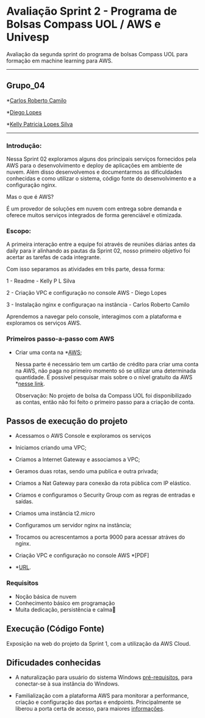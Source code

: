 # Avaliação Sprint 2 - Programa de Bolsas Compass UOL / AWS e Univesp

Avaliação da segunda sprint do programa de bolsas Compass UOL para formação em machine learning para AWS.

***
## Grupo_04

*[Carlos Roberto Camilo](https://github.com/crobertocamilo)

*[Diego Lopes](https://github.com/Diegox0301)

*[Kelly Patricia Lopes Silva](https://github.com/KellyPLSilva)

***
### Introdução:

Nessa Sprint 02 exploramos alguns dos principais serviços fornecidos pela AWS para o desenvolvimento e deploy de aplicações em ambiente de nuvem. 
Além disso desenvolvemos e documentarmos as dificuldades conhecidas e como utilizar o sistema, código fonte do desenvolvimento e a configuração nginx.

Mas o que é AWS? 

É um provedor de soluções em nuvem com entrega sobre demanda e oferece muitos serviços integrados de forma gerenciável e otimizada.  

### Escopo:

A primeira interação entre a equipe foi  através de reuniões diárias antes da daily para ir alinhando as pautas da Sprint 02, nosso primeiro objetivo foi acertar as tarefas de cada integrante. 

Com isso separamos as atividades em três parte, dessa forma:

1 - Readme - Kelly P L Silva

2 - Criação VPC e configuração no console AWS - Diego Lopes 

3 - Instalação nginx e configuraçao na instância - Carlos Roberto Camilo

Aprendemos a navegar pelo console, interagimos com a plataforma e exploramos os serviços AWS.
### Primeiros passo-a-passo com AWS

-  Criar uma conta na *[AWS](https://aws.amazon.com/pt/);

      Nessa parte é necessário tem um cartão de crédito para criar uma conta na AWS, não paga no primeiro momento só se utilizar uma determinada quantidade. 
      É possivel pesquisar mais sobre o o nível gratuito da  AWS *[nesse link](https://aws.amazon.com/pt/free/free-tier-faqs/). 
      
      Observação: No projeto de bolsa da Compass UOL foi disponibilizado as contas, então não foi feito o primeiro passo para a criação de conta. 

## Passos de execução do projeto 

- Acessamos o AWS Console e exploramos os serviços

- Iniciamos criando uma VPC;

- Criamos a Internet Gateway e associamos a VPC;

- Geramos duas rotas, sendo uma publica e outra privada;

- Criamos a Nat Gateway para conexão da rota pública com IP elástico. 

- Criamos e configuramos o Security Group com as regras de entradas e saídas.

- Criamos uma instância t2.micro

- Configuramos um servidor nginx na instância;

- Trocamos ou acrescentamos a porta 9000 para acessar atráves do nginx. 

- Criação VPC e configuração no console AWS *[PDF]

- *[URL](http://52.5.247.37:9000). 

### Requisitos

- Noção básica de nuvem 
- Conhecimento básico em programação
- Muita dedicação, persistência e calma🙂

## Execução (Código Fonte)

Exposição na web do projeto da Sprint 1, com a utilização da AWS Cloud.

## Dificudades conhecidas 

- A naturalização para usuário do sistema Windows [pré-requisitos](https://docs.aws.amazon.com/pt_br/AWSEC2/latest/WindowsGuide/connecting_to_windows_instance.html#rdp-prereqs), para conectar-se à sua instância do Windows.

- Familialização com a plataforma AWS para monitorar a performance, criação e configuração das portas e endpoints. 
  Principalmente se liberou a porta certa de acesso, para maiores [informações](https://docs.aws.amazon.com/pt_br/AWSEC2/latest/WindowsGuide/ConfigurePortsAndEndpoints.html).










